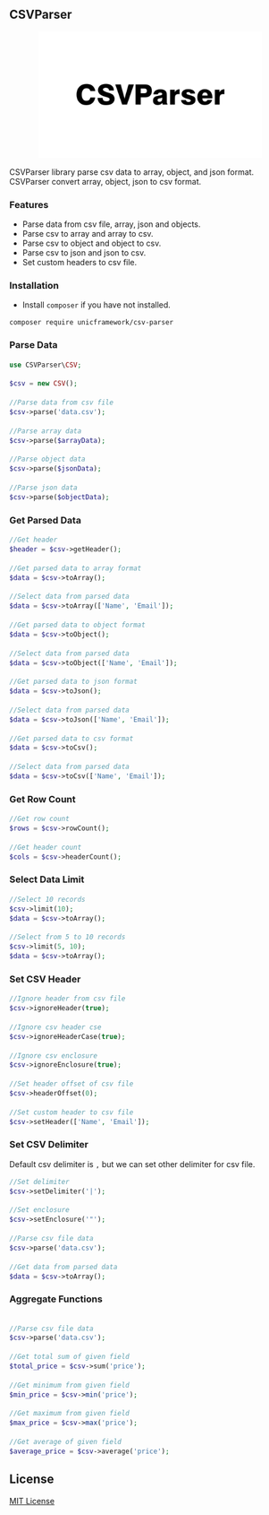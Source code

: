 ## CSVParser

<p align="center">
  <img src="logo.jpg" width="400px" alt="Unic Logo">
</p>

  CSVParser library parse csv data to array, object, and json format. CSVParser convert array, object, json to csv format.


### Features

- Parse data from csv file, array, json and objects.
- Parse csv to array and array to csv.
- Parse csv to object and object to csv.
- Parse csv to json and json to csv.
- Set custom headers to csv file.


### Installation

  - Install `composer` if you have not installed.

```shell
composer require unicframework/csv-parser
```

### Parse Data

```php
use CSVParser\CSV;

$csv = new CSV();

//Parse data from csv file
$csv->parse('data.csv');

//Parse array data
$csv->parse($arrayData);

//Parse object data
$csv->parse($jsonData);

//Parse json data
$csv->parse($objectData);
```


### Get Parsed Data

```php
//Get header
$header = $csv->getHeader();

//Get parsed data to array format
$data = $csv->toArray();

//Select data from parsed data
$data = $csv->toArray(['Name', 'Email']);

//Get parsed data to object format
$data = $csv->toObject();

//Select data from parsed data
$data = $csv->toObject(['Name', 'Email']);

//Get parsed data to json format
$data = $csv->toJson();

//Select data from parsed data
$data = $csv->toJson(['Name', 'Email']);

//Get parsed data to csv format
$data = $csv->toCsv();

//Select data from parsed data
$data = $csv->toCsv(['Name', 'Email']);
```

### Get Row Count

```php
//Get row count
$rows = $csv->rowCount();

//Get header count
$cols = $csv->headerCount();
```

### Select Data Limit

```php
//Select 10 records
$csv->limit(10);
$data = $csv->toArray();

//Select from 5 to 10 records
$csv->limit(5, 10);
$data = $csv->toArray();
```


### Set CSV Header

```php
//Ignore header from csv file
$csv->ignoreHeader(true);

//Ignore csv header cse
$csv->ignoreHeaderCase(true);

//Ignore csv enclosure
$csv->ignoreEnclosure(true);

//Set header offset of csv file
$csv->headerOffset(0);

//Set custom header to csv file
$csv->setHeader(['Name', 'Email']);
```


### Set CSV Delimiter

  Default csv delimiter is `,` but we can set other delimiter for csv file.

```php
//Set delimiter
$csv->setDelimiter('|');

//Set enclosure
$csv->setEnclosure('"');

//Parse csv file data
$csv->parse('data.csv');

//Get data from parsed data
$data = $csv->toArray();
```


### Aggregate Functions

```php

//Parse csv file data
$csv->parse('data.csv');

//Get total sum of given field
$total_price = $csv->sum('price');

//Get minimum from given field
$min_price = $csv->min('price');

//Get maximum from given field
$max_price = $csv->max('price');

//Get average of given field
$average_price = $csv->average('price');
```

## License

  [MIT License](https://github.com/unicframework/csv-parser/blob/main/LICENSE)
